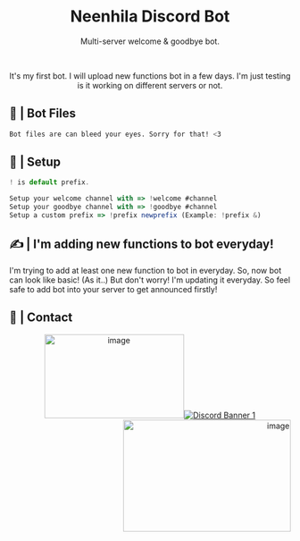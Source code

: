 <div align="center">
  <h1>Neenhila Discord Bot</h1>
  <p> Multi-server welcome &amp; goodbye bot.</p>
  </br>
  <p> It's my first bot. I will upload new functions bot in a few days. I'm just testing is it working on different servers or not. </p>
</div>

## 📂 | Bot Files
```sh
Bot files are can bleed your eyes. Sorry for that! <3
```

## 📜 | Setup
```js
! is default prefix.

Setup your welcome channel with => !welcome #channel
Setup your goodbye channel with => !goodbye #channel
Setup a custom prefix => !prefix newprefix (Example: !prefix &) 
```

## ✍ | I'm adding new functions to bot everyday!
I'm trying to add at least one new function to bot in everyday. So, now bot can look like basic! (As it..) But don't worry! I'm updating it everyday. So feel safe to add bot into your server to get announced firstly!

## 👥 | Contact
<div align="center">
<a href="https://discord.gg/ZvAygZGwPJ"><img src="https://i.ibb.co/X5hvTQD/image.png" alt="image" border="0" style="top: 5px" width="250" height="150"><img src="https://discordapp.com/api/guilds/868618227310280744/widget.png?style=banner1" alt="Discord Banner 1"/></a>
</div>
<div align="right">
<img src="https://i.ibb.co/vHSqYGq/image.png" alt="image" border="0" width="300" height="200">
</div>


